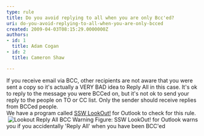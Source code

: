 ```yaml
---
type: rule
title: Do you avoid replying to all when you are only Bcc'ed?
uri: do-you-avoid-replying-to-all-when-you-are-only-bcced
created: 2009-04-03T08:15:29.0000000Z
authors:
- id: 1
  title: Adam Cogan
- id: 2
  title: Cameron Shaw

---
```


 If you receive email via BCC, other recipients are not aware that you were sent a copy so it's actually a VERY BAD idea to Reply All in this case. It's ok to reply to the message you were BCCed on, but it's not ok to send your reply to the people on TO or CC list. Only the sender should receive replies from BCCed people.<br> We have a program called [SSW LookOut!](http&#58;//www.ssw.com.au/ssw/LookOut/) for Outlook to check for this rule.
<br> ![Lookout Reply All BCC Warning](/Standards/Communication/RulesToBetterEmail/PublishingImages/LookoutReplyAllBCCwarning.gif)
Figure: SSW LookOut! for Outlook warns you if you accidentally 'Reply All' when you have been BCC'ed 
